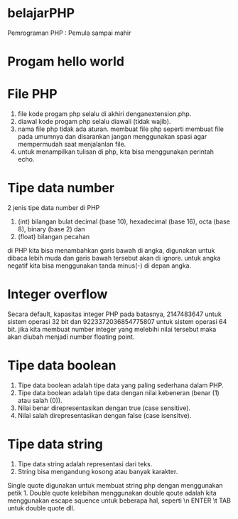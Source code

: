 # belajarPHP
Pemrograman PHP : Pemula sampai mahir


# Progam hello world
# File PHP
1. file kode progam php selalu di akhiri denganextension.php.
2. diawal kode progam php selalu diawali <?php dan diakhri ?>(tidak wajib).
3. nama file php tidak ada aturan. membuat file php seperti membuat file pada umumnya dan disarankan jangan menggunakan spasi agar mempermudah saat menjalanlan file.
4. untuk menampilkan tulisan di php, kita bisa menggunakan perintah echo.

# Tipe data number
2 jenis tipe data number di PHP
1. (int) bilangan bulat decimal (base 10), hexadecimal (base 16), octa (base 8), binary (base 2) dan
2. (float) bilangan pecahan

di PHP kita bisa menambahkan garis bawah di angka, digunakan untuk dibaca lebih muda dan garis bawah tersebut akan di ignore.
untuk angka negatif kita bisa menggunakan tanda minus(-) di depan angka.

# Integer overflow
Secara default, kapasitas integer PHP pada batasnya, 2147483647 untuk sistem operasi 32 bit dan 9223372036854775807 untuk sistem operasi 64 bit.
jika kita membuat number integer yang melebihi nilai tersebut maka akan diubah menjadi number floating point.

# Tipe data boolean
1. Tipe data boolean adalah tipe data yang paling sederhana dalam PHP.
2. Tipe data boolean adalah tipe data dengan nilai kebeneran (benar (1) atau salah (0)).
3. Nilai benar direpresentasikan dengan true (case sensitive).
4. Nilai salah direpresentasikan dengan false (case isensitve).

# Tipe data string
1. Tipe data string adalah representasi dari teks.
2. String bisa mengandung kosong atau banyak karakter.

Single quote digunakan untuk membuat string php dengan menggunakan petik 1.
Double quote kelebihan menggunakan double qoute adalah kita menggunakan escape squence untuk beberapa hal, seperti \n ENTER \t TAB untuk double quote dll.
